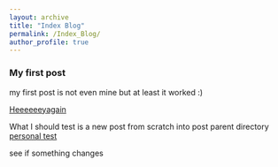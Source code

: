 ```yaml
---
layout: archive
title: "Index Blog"
permalink: /Index_Blog/
author_profile: true
---
```

### My first post

my first post is not even mine but at least it worked :) 

[Heeeeeeyagain](../_posts/2014-08-14-blog-post-3.md)


What I should test is a new post from scratch into post parent directory
[personal test](../_posts/2023-10-08-Test.md)

see
if something 
changes
